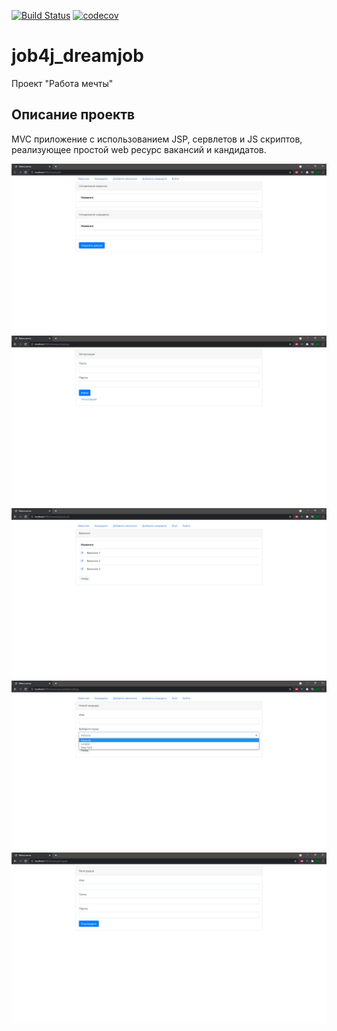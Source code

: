 [![Build Status](https://app.travis-ci.com/AMEMELYANOV/job4j_dreamjob.svg?branch=master)](https://app.travis-ci.com/AMEMELYANOV/job4j_dreamjob)
[![codecov](https://codecov.io/gh/AMEMELYANOV/job4j_dreamjob/branch/master/graph/badge.svg?token=3WRO3X5952)](https://codecov.io/gh/AMEMELYANOV/job4j_dreamjob)
# job4j_dreamjob
Проект "Работа мечты"
## Описание проектв
MVC приложение с использованием JSP, сервлетов и JS скриптов, 
реализующее простой web ресурс вакансий и кандидатов. 

![alt text](images/dream_job_photo1.jpg)
![alt text](images/dream_job_photo2.jpg)
![alt text](images/dream_job_photo3.jpg)
![alt text](images/dream_job_photo4.jpg)
![alt text](images/dream_job_photo5.jpg)